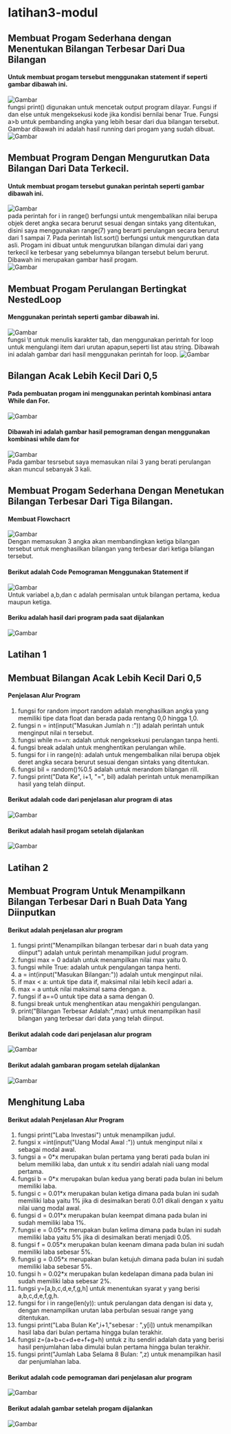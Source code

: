 # latihan3-modul
## Membuat Progam Sederhana dengan Menentukan Bilangan Terbesar Dari Dua Bilangan

#### Untuk membuat progam tersebut menggunakan statement if seperti gambar dibawah ini.
![Gambar](ss/ss1.png)           
fungsi print() digunakan untuk mencetak output program dilayar. Fungsi if dan else untuk mengeksekusi kode jika kondisi bernilai benar True. Fungsi a>b untuk pembanding angka yang lebih besar dari dua bilangan tersebut. Gambar dibawah ini adalah hasil running dari progam yang sudah dibuat.                                                     
![Gambar](ss/ss2.png)

## Membuat Program Dengan Mengurutkan Data Bilangan Dari Data Terkecil.

#### Untuk membuat progam tersebut gunakan perintah seperti gambar dibawah ini.
![Gambar](ss/ss3.png)           
pada perintah for i in range() berfungsi untuk mengembalikan nilai berupa objek deret angka secara berurut sesuai dengan sintaks yang ditentukan, disini saya menggunakan range(7) yang berarti perulangan secara berurut dari 1 sampai 7. Pada perintah list.sort() berfungsi untuk mengurutkan data asli. Progam ini dibuat untuk mengurutkan bilangan dimulai dari yang terkecil ke terbesar yang sebelumnya bilangan tersebut belum berurut. Dibawah ini merupakan gambar hasil progam.                                                       
![Gambar](ss/ss4.png)

## Membuat Progam Perulangan Bertingkat NestedLoop

#### Menggunakan perintah seperti gambar dibawah ini.
![Gambar](ss/ss5.png)           
fungsi \t untuk menulis karakter tab, dan menggunakan perintah for loop untuk mengulangi item dari urutan apapun,seperti list atau string. Dibawah ini adalah gambar dari hasil menggunakan perintah for loop.
![Gambar](ss/ss6.png)

## Bilangan Acak Lebih Kecil Dari 0,5 

#### Pada pembuatan progam ini menggunakan perintah kombinasi antara While dan For.
![Gambar](ss/ss7.png)
#### Dibawah ini adalah gambar hasil pemograman dengan menggunakan kombinasi while dam for
![Gambar](ss/ss8.png)           
Pada gambar tesrsebut saya memasukan nilai 3 yang berati perulangan akan muncul sebanyak 3 kali.

## Membuat Progam Sederhana Dengan Menetukan Bilangan Terbesar Dari Tiga Bilangan.

#### Membuat Flowchacrt
![Gambar](ss/ss9.png)           
Dengan memasukan 3 angka akan membandingkan ketiga bilangan tersebut untuk menghasilkan bilangan yang terbesar dari ketiga bilangan tersebut.
#### Berikut adalah Code Pemograman Menggunakan Statement if 
![Gambar](ss/ss10.png)      
Untuk variabel a,b,dan c adalah permisalan untuk bilangan pertama, kedua maupun ketiga.
#### Beriku adalah hasil dari program pada saat dijalankan
![Gambar](ss/ss11.png)

## Latihan 1
## Membuat Bilangan Acak Lebih Kecil Dari 0,5

#### Penjelasan Alur Program
1. fungsi for random import random adalah menghasilkan angka yang memiliki tipe data float dan berada pada rentang 0,0 hingga 1,0.
2. fungsi n = int(input("Masukan Jumlah n :")) adalah perintah untuk menginput nilai n tersebut.
3. fungsi while n==n: adalah untuk nengeksekusi perulangan tanpa henti.
4. fungsi break adalah untuk menghentikan perulangan while.
5. fungsi for i in range(n): adalah untuk mengembalikan nilai berupa objek deret angka secara berurut sesuai dengan sintaks yang ditentukan.
6. fungsi bil = random()%0.5 adalah untuk merandom bilangan rill.
7. fungsi print("Data Ke", i+1, "=", bil) adalah perintah untuk menampilkan hasil yang telah diinput.
#### Berikut adalah code dari penjelasan alur program di atas
![Gambar](ss/ss12.png)
#### Berikut adalah hasil progam setelah dijalankan
![Gambar](ss/ss13.png)

## Latihan 2

## Membuat Program Untuk Menampilkann Bilangan Terbesar Dari n Buah Data Yang Diinputkan

#### Berikut adalah penjelasan alur program
1. fungsi print("Menampilkan bilangan terbesar dari n buah data yang diinput") adalah untuk perintah menampilkan judul program.
2. fungsi max = 0 adalah untuk menampilkan nilai max yaitu 0.
3. fungsi while True: adalah untuk pengulangan tanpa henti.
4. a = int(input("Masukan Bilangan:")) adalah untuk menginput nilai.
5. if max < a: untuk tipe data if, maksimal nilai lebih kecil adari a.
6. max = a untuk nilai maksimal sama dengan a.
7. fungsi if a==0 untuk tipe data a sama dengan 0.
8. fungsi break untuk menghentikan atau mengakhiri pengulangan.
9. print("Bilangan Terbesar Adalah:",max) untuk menampilkan hasil bilangan yang terbesar dari data yang telah diinput.
#### Berikut adalah code dari penjelasan alur program
![Gambar](ss/ss14.png)
#### Berikut adalah gambaran progam setelah dijalankan
![Gambar](ss/ss15.png)

## Menghitung Laba

#### Berikut adalah Penjelasan Alur Program
1. fungsi print("Laba Investasi") untuk menampilkan judul.
2. fungsi x =int(input("Uang Modal Awal :")) untuk menginput nilai x sebagai modal awal.
3. fungsi a = 0*x merupakan bulan pertama yang berati pada bulan ini belum memiliki laba, dan untuk x itu sendiri adalah niali uang modal pertama.
4. fungsi b = 0*x merupakan bulan kedua yang berati pada bulan ini belum memiliki laba.
5. fungsi c = 0.01*x merupakan bulan ketiga dimana pada bulan ini sudah memiliki laba yaitu 1% jika di desimalkan berati 0.01 dikali dengan x yaitu nilai uang modal awal.
6. fungsi d = 0.01*x merupakan bulan keempat dimana pada bulan ini sudah memiliki laba 1%.
7. fungsi e = 0.05*x merupakan bulan kelima dimana pada bulan ini sudah memiliki laba yaitu 5% jika di desimalkan berati menjadi 0.05.
8. fungsi f = 0.05*x merupakan bulan keenam dimana pada bulan ini sudah memiliki laba sebesar 5%.
9. fungsi g = 0.05*x merupakan bulan ketujuh dimana pada bulan ini sudah memiliki laba sebesar 5%.
10. fungsi h = 0.02*x merupakan bulan kedelapan dimana pada bulan ini sudah memiliki laba sebesar 2%.
11. fungsi y=[a,b,c,d,e,f,g,h] untuk menentukan syarat y yang berisi a,b,c,d,e,f,g,h.
12. fungsi for i in range(len(y)): untuk perulangan data dengan isi data y, dengan menampilkan urutan laba perbulan sesuai range yang ditentukan.
13. fungsi print("Laba Bulan Ke",i+1,"sebesar : ",y[i]) untuk menampilkan hasil laba dari bulan pertama hingga bulan terakhir.
14. fungsi z=(a+b+c+d+e+f+g+h) untuk z itu sendiri adalah data yang berisi hasil penjumlahan laba dimulai bulan pertama hingga bulan terakhir.
15. fungsi print("Jumlah Laba Selama 8 Bulan: ",z) untuk menampilkan hasil dar penjumlahan laba.
#### Berikut adalah code pemograman dari penjelasan alur program
![Gambar](ss/ss16.png)
#### Berikut adalah gambar setelah progam dijalankan 
![Gambar](ss/ss17.png)